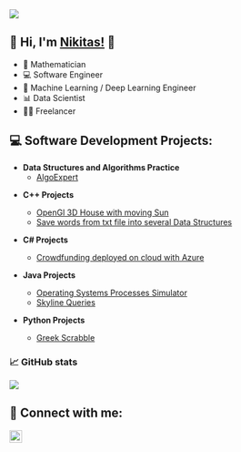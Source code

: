 <img src="https://visitor-badge-reloaded.herokuapp.com/badge?page_id=NikitasMaragkos.NikitasMaragkos&color=00df00">     

## 👋 Hi, I'm <a href="www.linkedin.com/in/nikitas-maragkos-215279173">Nikitas!</a> 👋

- 📐 Mathematician
- 💻 Software Engineer
- 🧠 Machine Learning / Deep Learning Engineer
- 📊 Data Scientist
- 👨‍💻 Freelancer


<h2>💻 Software Development Projects:</h2>

- <b>Data Structures and Algorithms Practice</b>
  - [AlgoExpert](https://github.com/NikitasMaragkos/AlgoExpert)
<!--
- <b>C Projects</b>

  - [AlgoExpert & LeetCode](https://github.com/NikitasMaragkos/Algorithm_Problems)
-->
- <b>C++ Projects</b>
  - [OpenGl 3D House with moving Sun](https://github.com/NikitasMaragkos/OpenGL-3D-House)
  - [Save words from txt file into several Data Structures](https://github.com/NikitasMaragkos/Data-Structures-for-Words)
- <b>C# Projects</b>
  - [Crowdfunding deployed on cloud with Azure](https://github.com/NikitasMaragkos/Crowdfunding)
- <b>Java Projects</b>
  - [Operating Systems Processes Simulator](https://github.com/NikitasMaragkos/Operating-Systems-Processes-Simulator)
  - [Skyline Queries](https://github.com/NikitasMaragkos/Skyline-Queries)

- <b>Python Projects</b>
  - [Greek Scrabble](https://github.com/NikitasMaragkos/Greek-Scrabble)


<!--
<h2>🧠 Machine Learning / Deep Learning Projects:</h2>


- <b>Data Structures and Algorithms Practice</b>
  - [AlgoExpert & LeetCode](https://github.com/NikitasMaragkos/Algorithm_Problems)
-->
<!--
<h2>📊 Data Science Projects:</h2>

- <b>Data Structures and Algorithms Practice</b>
  - [AlgoExpert & LeetCode](https://github.com/NikitasMaragkos/Algorithm_Problems)
-->

<!--
<h2>📺 Popular YouTube Videos</h2>
-->
### 📈 GitHub stats

<p><img src="https://github-readme-streak-stats.herokuapp.com/?user=NikitasMaragkos&theme=dracula"/></p>

<h2> 🤳 Connect with me:</h2>

[<img align="left" alt="NikitasMaragkos | LinkedIn" width="22px" src="https://cdn2.iconfinder.com/data/icons/social-icon-3/512/social_style_3_in-306.png" />](https://linkedin.com/in/nikitas-maragkos-215279173)

<!--
https://cdn.jsdelivr.net/npm/simple-icons@v3/icons/linkedin.svg

-->

<!--
Here are some ideas to get you started:

- 🔭 I’m currently working on ...
- 🌱 I’m currently learning ...
- 👯 I’m looking to collaborate on ...
- 🤔 I’m looking for help with ...
- 💬 Ask me about ...
- 📫 How to reach me: ...
- 😄 Pronouns: ...
- ⚡ Fun fact: ...
-->
